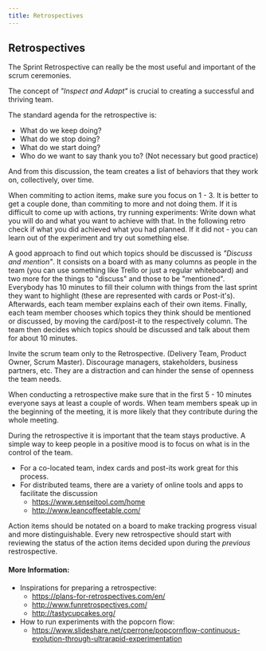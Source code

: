 ```yaml
---
title: Retrospectives
---
```


## Retrospectives

The Sprint Retrospective can really be the most useful and important of the scrum ceremonies.

The concept of *"Inspect and Adapt"* is crucial to creating a successful and thriving team.

The standard agenda for the retrospective is:

* What do we keep doing?
* What do we stop doing?
* What do we start doing?
* Who do we want to say thank you to? (Not necessary but good practice)

And from this discussion, the team creates a list of behaviors that they work on, collectively, over time. 

When commiting to action items, make sure you focus on 1 - 3. It is better to get a couple done, than commiting to more and not doing them. If it is difficult to come up with actions, try running experiments: Write down what you will do and what you want to achieve with that. In the following retro check if what you did achieved what you had planned. If it did not - you can learn out of the experiment and try out something else. 

A good approach to find out which topics should be discussed is *"Discuss and mention"*. It consists on a board with as many columns as people in the team (you can use something like Trello or just a regular whiteboard) and two more for the things to "discuss" and those to be "mentioned". Everybody has 10 minutes to fill their column with things from the last sprint they want to highlight (these are represented with cards or Post-it's). Afterwards, each team member explains each of their own items. Finally, each team member chooses which topics they think should be mentioned or discussed, by moving the card/post-it to the respectively column. The team then decides which topics should be discussed and talk about them for about 10 minutes.

Invite the scrum team only to the Retrospective. (Delivery Team, Product Owner, Scrum Master). Discourage managers, stakeholders, business partners, etc. They are a distraction and can hinder the sense of openness the team needs.

When conducting a retrospective make sure that in the first 5 - 10 minutes everyone says at least a couple of words. When team members speak up in the beginning of the meeting, it is more likely that they contribute during the whole meeting.

During the retrospective it is important that the team stays productive. A simple way to keep people in a positive mood is to focus on what is in the control of the team.

- For a co-located team, index cards and post-its work great for this process.
- For distributed teams, there are a variety of online tools and apps to facilitate the discussion
  - https://www.senseitool.com/home
  - http://www.leancoffeetable.com/

Action items should be notated on a board to make tracking progress visual and more distinguishable. Every new retrospective should start with reviewing the status of the action items decided upon during the *previous* restrospective.

#### More Information:
<!-- Please add any articles you think might be helpful to read before writing the article -->

- Inspirations for preparing a retrospective:
  - https://plans-for-retrospectives.com/en/
  - http://www.funretrospectives.com/
  - http://tastycupcakes.org/
- How to run experiments with the popcorn flow:
  - https://www.slideshare.net/cperrone/popcornflow-continuous-evolution-through-ultrarapid-experimentation

